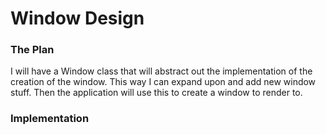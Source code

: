 # Window Design


### The Plan

I will have a Window class that will abstract out the implementation of the creation of the window. This way I can expand upon and add new
window stuff. Then the application will use this to create a window to render to.


### Implementation


